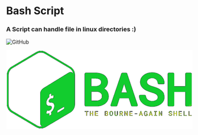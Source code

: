 # Bash Script
### A Script can handle file in linux directories :)

![GitHub](https://img.shields.io/github/license/saber-khakbiz/Bash-MK-Project?style=for-the-badge)


![img](https://github.com/saber-khakbiz/Bash-MK-Project/blob/master/img_src/bash_logo.png)






